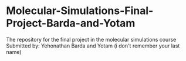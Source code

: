 # Molecular-Simulations-Final-Project-Barda-and-Yotam
The repository for the final project in the molecular simulations course
Submitted by: Yehonathan Barda and Yotam (i don't remember your last name)